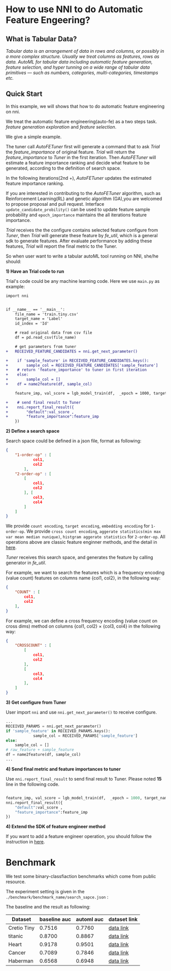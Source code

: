 # How to use NNI to do Automatic Feature Engeering?

## What is Tabular Data?

*Tabular data is an arrangement of data in rows and columns, or possibly in a more complex structure. Usually we treat columns as features, rows as data. AutoML for tabular data including automatic feature generation, feature selection, and hyper tunning on a wide range of tabular data primitives — such as numbers, categories, multi-categories, timestamps etc.*

## Quick Start

In this example, we will shows that how to do automatic feature engineering on nni.

We treat the automatic feature engineering(auto-fe) as a two steps task. *feature generation exploration* and *feature selection*.

We give a simple example.

The tuner call *AutoFETuner* first will generate a command that to ask *Trial* the *feature_importance* of original feature. *Trial* will return the *feature_importance* to *Tuner* in the first iteration. Then *AutoFETuner* will estimate a feature importance ranking and decide what feature to be generated, according to the definition of search space.

In the following iterations(2nd +), *AutoFETuner* updates the estimated feature importance ranking.

If you are interested in contributing to the *AutoFETuner* algorithm, such as Reinforcement Learning(RL) and genetic algorithm (GA),you are welcomed to propose proposal and pull request.  Interface `update_candidate_probility()` can be used to update feature sample probability and `epoch_importance` maintains the all iterations feature importance.

*Trial* receives the the configure contains selected feature configure from *Tuner*, then *Trial* will generate these feature by *fe_util*, which is a general sdk to generate features. After evaluate performance by adding these features, *Trial* will report the final metric to the Tuner.


So when user want to write a tabular autoML tool running on NNI, she/he should:

**1) Have an Trial code to run**

Trial's code could be any machine learning code. 
Here we use `main.py` as example:

```diff
import nni


if __name__ == '__main__':
    file_name = 'train.tiny.csv'
    target_name = 'Label'
    id_index = 'Id'

    # read original data from csv file
    df = pd.read_csv(file_name)

    # get parameters from tuner
+   RECEIVED_FEATURE_CANDIDATES = nni.get_next_parameter()

+    if 'sample_feature' in RECEIVED_FEATURE_CANDIDATES.keys():
+        sample_col = RECEIVED_FEATURE_CANDIDATES['sample_feature']
+    # return 'feature_importance' to tuner in first iteration
+    else:
+        sample_col = []
+    df = name2feature(df, sample_col)

    feature_imp, val_score = lgb_model_train(df,  _epoch = 1000, target_name = target_name, id_index = id_index)

+    # send final result to Tuner
+    nni.report_final_result({
+        "default":val_score , 
+        "feature_importance":feature_imp
    })
```

**2) Define a search space**

Search space could be defined in a json file, format as following: 

```json
{
    "1-order-op" : [
            col1,
            col2
        ],
    "2-order-op" : [
        [
            col1,
            col2
        ], [
            col3, 
            col4
        ]
    ]
}
```
We provide `count encoding`, `target encoding`, `embedding encoding` for `1-order-op`.
We provide `cross count encoding`, `aggerate statistics(min max var mean median nunique)`, `histgram aggerate statistics` for `2-order-op`.
All operations above are classic feature enginner methods, and the detail in [here](./AutoFEOp.md). 

*Tuner* receives this search space, and generates the feature by calling generator in *fe_util*.

For example, we want to search the features which is a frequency encoding (value count) features on columns name {col1, col2}, in the following way:

```json
{
    "COUNT" : [
        col1,
        col2
    ],
}
```

For example, we can define a cross frequency encoding (value count on cross dims) method on columns {col1, col2} × {col3, col4} in the following way:

```json
{
    "CROSSCOUNT" : [
        [
            col1,
            col2
        ],
        [
            col3,
            col4
        ],
    ]
}
```

**3) Get configure from Tuner**

User import `nni` and use `nni.get_next_parameter()` to receive configure. 

```python
...
RECEIVED_PARAMS = nni.get_next_parameter()
if 'sample_feature' in RECEIVED_PARAMS.keys():
            sample_col = RECEIVED_PARAMS['sample_feature']
else:
    sample_col = []
# raw_feature + sample_feature
df = name2feature(df, sample_col)
...
```


**4)  Send final metric and feature importances to tuner**

Use `nni.report_final_result` to send final result to Tuner. Please noted **15** line in the following code.

```python

feature_imp, val_score = lgb_model_train(df,  _epoch = 1000, target_name = target_name, id_index = id_index)
nni.report_final_result({
    "default":val_score , 
    "feature_importance":feature_imp
})
```

**4) Extend the SDK of feature engineer method**

If you want to add a feature engineer operation, you should follow the  instruction in [here](./AutoFEOp.md). 

# Benchmark

We test some binary-classfiaction benchmarks which come from public resource.

The experiment setting is given in the `./benchmark/benchmark_name/search_sapce.json` :

The baseline and the result as following:

|  Dataset   | baseline auc  | automl auc| dataset link| 
|  ----  | ----  | ----  | ----  |
| Cretio Tiny  | 0.7516 | 0.7760 |[data link](https://labs.criteo.com/category/dataset/) |
| titanic  | 0.8700 | 0.8867 |[data link](https://www.kaggle.com/c/titanic/data) |
| Heart |0.9178| 0.9501|[data link](http://archive.ics.uci.edu/ml/datasets/Statlog+%28Heart%29)|
| Cancer |0.7089 | 0.7846 | [data link](http://archive.ics.uci.edu/ml/datasets/Breast+Cancer)|
| Haberman |0.6568 | 0.6948 | [data link](http://archive.ics.uci.edu/ml/machine-learning-databases/haberman/)|
